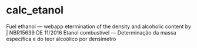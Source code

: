 # calc_etanol
Fuel ethanol — webapp etermination of the density and alcoholic content by | NBR15639 DE 11/2016 Etanol combustível — Determinação da massa específica e do teor alcoólico por densímetro
